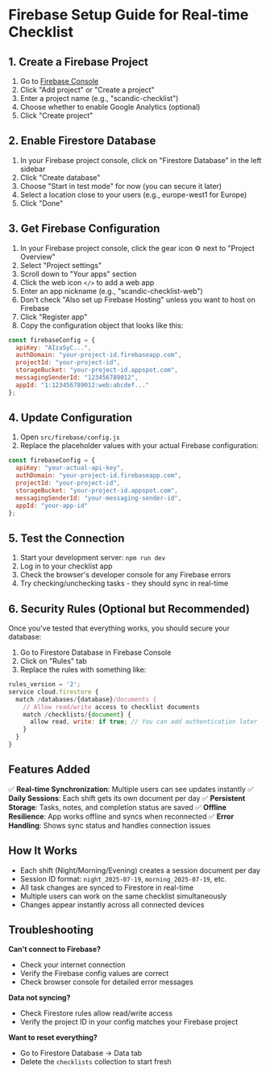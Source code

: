# Firebase Setup Guide for Real-time Checklist

## 1. Create a Firebase Project

1. Go to [Firebase Console](https://console.firebase.google.com/)
2. Click "Add project" or "Create a project"
3. Enter a project name (e.g., "scandic-checklist")
4. Choose whether to enable Google Analytics (optional)
5. Click "Create project"

## 2. Enable Firestore Database

1. In your Firebase project console, click on "Firestore Database" in the left sidebar
2. Click "Create database"
3. Choose "Start in test mode" for now (you can secure it later)
4. Select a location close to your users (e.g., europe-west1 for Europe)
5. Click "Done"

## 3. Get Firebase Configuration

1. In your Firebase project console, click the gear icon ⚙️ next to "Project Overview"
2. Select "Project settings"
3. Scroll down to "Your apps" section
4. Click the web icon `</>` to add a web app
5. Enter an app nickname (e.g., "scandic-checklist-web")
6. Don't check "Also set up Firebase Hosting" unless you want to host on Firebase
7. Click "Register app"
8. Copy the configuration object that looks like this:

```javascript
const firebaseConfig = {
  apiKey: "AIzaSyC...",
  authDomain: "your-project-id.firebaseapp.com",
  projectId: "your-project-id",
  storageBucket: "your-project-id.appspot.com",
  messagingSenderId: "123456789012",
  appId: "1:123456789012:web:abcdef..."
};
```

## 4. Update Configuration

1. Open `src/firebase/config.js`
2. Replace the placeholder values with your actual Firebase configuration:

```javascript
const firebaseConfig = {
  apiKey: "your-actual-api-key",
  authDomain: "your-project-id.firebaseapp.com", 
  projectId: "your-project-id",
  storageBucket: "your-project-id.appspot.com",
  messagingSenderId: "your-messaging-sender-id",
  appId: "your-app-id"
};
```

## 5. Test the Connection

1. Start your development server: `npm run dev`
2. Log in to your checklist app
3. Check the browser's developer console for any Firebase errors
4. Try checking/unchecking tasks - they should sync in real-time

## 6. Security Rules (Optional but Recommended)

Once you've tested that everything works, you should secure your database:

1. Go to Firestore Database in Firebase Console
2. Click on "Rules" tab
3. Replace the rules with something like:

```javascript
rules_version = '2';
service cloud.firestore {
  match /databases/{database}/documents {
    // Allow read/write access to checklist documents
    match /checklists/{document} {
      allow read, write: if true; // You can add authentication later
    }
  }
}
```

## Features Added

✅ **Real-time Synchronization**: Multiple users can see updates instantly
✅ **Daily Sessions**: Each shift gets its own document per day
✅ **Persistent Storage**: Tasks, notes, and completion status are saved
✅ **Offline Resilience**: App works offline and syncs when reconnected
✅ **Error Handling**: Shows sync status and handles connection issues

## How It Works

- Each shift (Night/Morning/Evening) creates a session document per day
- Session ID format: `night_2025-07-19`, `morning_2025-07-19`, etc.
- All task changes are synced to Firestore in real-time
- Multiple users can work on the same checklist simultaneously
- Changes appear instantly across all connected devices

## Troubleshooting

**Can't connect to Firebase?**
- Check your internet connection
- Verify the Firebase config values are correct
- Check browser console for detailed error messages

**Data not syncing?**
- Check Firestore rules allow read/write access
- Verify the project ID in your config matches your Firebase project

**Want to reset everything?**
- Go to Firestore Database → Data tab
- Delete the `checklists` collection to start fresh
